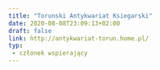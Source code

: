 ```yaml
---
title: "Torunski Antykwariat Ksiegarski"
date: 2020-08-08T23:09:13+02:00
draft: false
link: http://antykwariat-torun.home.pl/
typ:
 - członek wspierający
---
```

